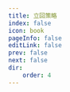 ```yaml
---
title: 立回策略
index: false
icon: book
pageInfo: false
editLink: false
prev: false
next: false
dir:
    order: 4
---
```


